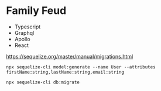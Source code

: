 # Family Feud

- Typescript
- Graphql
- Apollo
- React

https://sequelize.org/master/manual/migrations.html

```
npx sequelize-cli model:generate --name User --attributes firstName:string,lastName:string,email:string

npx sequelize-cli db:migrate
```